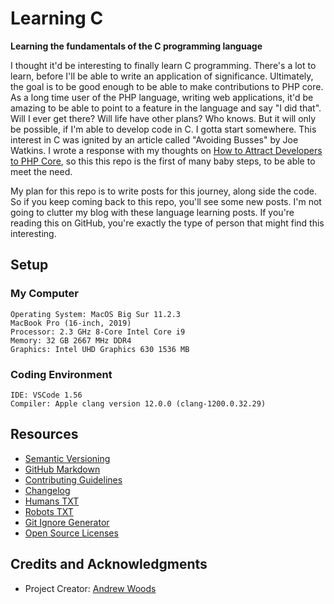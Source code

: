 
# Learning C

__Learning the fundamentals of the C programming language__

I thought it'd be interesting to finally learn C programming. There's a
lot to learn, before I'll be able to write an application of
significance. Ultimately, the goal is to be good enough to be able to
make contributions to PHP core. As a long time user of the PHP language,
writing web applications, it'd be amazing to be able to point to a
feature in the language and say "I did that". Will I ever get there?
Will life have other plans? Who knows. But it will only be possible, if
I'm able to develop code in C. I gotta start somewhere. This interest in
C was ignited by an article called "Avoiding Busses" by Joe Watkins. I
wrote a response with my thoughts on [How to Attract Developers to PHP
Core](https://andrewwoods.net/blog/2021/attracting-developers-php-core/),
so this this repo is the first of many baby steps, to be able to meet
the need.   


My plan for this repo is to write posts for this journey, along side the
code. So if you keep coming back to this repo, you'll see some new
posts. I'm not going to clutter my blog with these language learning
posts. If you're reading this on GitHub, you're exactly the type of
person that might find this interesting.

## Setup

### My Computer

```
Operating System: MacOS Big Sur 11.2.3
MacBook Pro (16-inch, 2019)
Processor: 2.3 GHz 8-Core Intel Core i9
Memory: 32 GB 2667 MHz DDR4
Graphics: Intel UHD Graphics 630 1536 MB
```

### Coding Environment 

```
IDE: VSCode 1.56
Compiler: Apple clang version 12.0.0 (clang-1200.0.32.29)
```


## Resources

* [Semantic Versioning](http://semver.org)
* [GitHub Markdown](https://help.github.com/categories/writing-on-github/)
* [Contributing Guidelines](https://help.github.com/articles/setting-guidelines-for-repository-contributors/)
* [Changelog](docs/CHANGELOG.md)
* [Humans TXT](http://humanstxt.org/) 
* [Robots TXT](http://www.robotstxt.org/) 
* [Git Ignore Generator](https://www.gitignore.io/)
* [Open Source Licenses](http://opensource.org/licenses/GPL-3.0)



## Credits and Acknowledgments

* Project Creator:  [Andrew Woods](https://andrewwoods.net)


